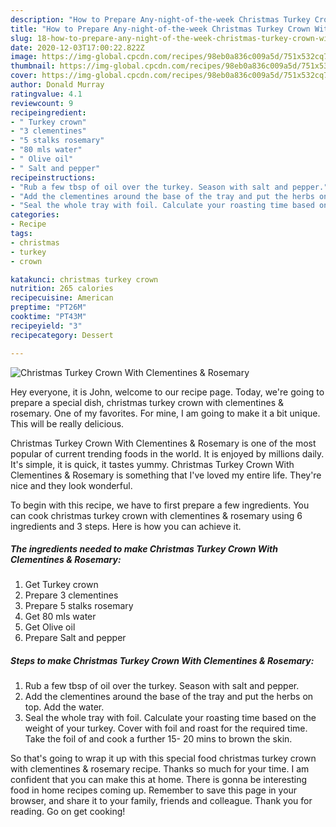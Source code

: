 ```yaml
---
description: "How to Prepare Any-night-of-the-week Christmas Turkey Crown With Clementines &amp;amp; Rosemary"
title: "How to Prepare Any-night-of-the-week Christmas Turkey Crown With Clementines &amp;amp; Rosemary"
slug: 18-how-to-prepare-any-night-of-the-week-christmas-turkey-crown-with-clementines-and-amp-rosemary
date: 2020-12-03T17:00:22.822Z
image: https://img-global.cpcdn.com/recipes/98eb0a836c009a5d/751x532cq70/christmas-turkey-crown-with-clementines-rosemary-recipe-main-photo.jpg
thumbnail: https://img-global.cpcdn.com/recipes/98eb0a836c009a5d/751x532cq70/christmas-turkey-crown-with-clementines-rosemary-recipe-main-photo.jpg
cover: https://img-global.cpcdn.com/recipes/98eb0a836c009a5d/751x532cq70/christmas-turkey-crown-with-clementines-rosemary-recipe-main-photo.jpg
author: Donald Murray
ratingvalue: 4.1
reviewcount: 9
recipeingredient:
- " Turkey crown"
- "3 clementines"
- "5 stalks rosemary"
- "80 mls water"
- " Olive oil"
- " Salt and pepper"
recipeinstructions:
- "Rub a few tbsp of oil over the turkey. Season with salt and pepper."
- "Add the clementines around the base of the tray and put the herbs on top. Add the water."
- "Seal the whole tray with foil. Calculate your roasting time based on the weight of your turkey. Cover with foil and roast for the required time. Take the foil of and cook a further 15- 20 mins to brown the skin."
categories:
- Recipe
tags:
- christmas
- turkey
- crown

katakunci: christmas turkey crown 
nutrition: 265 calories
recipecuisine: American
preptime: "PT26M"
cooktime: "PT43M"
recipeyield: "3"
recipecategory: Dessert

---
```



![Christmas Turkey Crown With Clementines &amp; Rosemary](https://img-global.cpcdn.com/recipes/98eb0a836c009a5d/751x532cq70/christmas-turkey-crown-with-clementines-rosemary-recipe-main-photo.jpg)

Hey everyone, it is John, welcome to our recipe page. Today, we're going to prepare a special dish, christmas turkey crown with clementines &amp; rosemary. One of my favorites. For mine, I am going to make it a bit unique. This will be really delicious.

Christmas Turkey Crown With Clementines &amp; Rosemary is one of the most popular of current trending foods in the world. It is enjoyed by millions daily. It's simple, it is quick, it tastes yummy. Christmas Turkey Crown With Clementines &amp; Rosemary is something that I've loved my entire life. They're nice and they look wonderful.




To begin with this recipe, we have to first prepare a few ingredients. You can cook christmas turkey crown with clementines &amp; rosemary using 6 ingredients and 3 steps. Here is how you can achieve it.

<!--inarticleads1-->

##### The ingredients needed to make Christmas Turkey Crown With Clementines &amp; Rosemary:

1. Get  Turkey crown
1. Prepare 3 clementines
1. Prepare 5 stalks rosemary
1. Get 80 mls water
1. Get  Olive oil
1. Prepare  Salt and pepper




<!--inarticleads2-->

##### Steps to make Christmas Turkey Crown With Clementines &amp; Rosemary:

1. Rub a few tbsp of oil over the turkey. Season with salt and pepper.
1. Add the clementines around the base of the tray and put the herbs on top. Add the water.
1. Seal the whole tray with foil. Calculate your roasting time based on the weight of your turkey. Cover with foil and roast for the required time. Take the foil of and cook a further 15- 20 mins to brown the skin.




So that's going to wrap it up with this special food christmas turkey crown with clementines &amp; rosemary recipe. Thanks so much for your time. I am confident that you can make this at home. There is gonna be interesting food in home recipes coming up. Remember to save this page in your browser, and share it to your family, friends and colleague. Thank you for reading. Go on get cooking!
